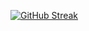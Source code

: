 [![GitHub Streak](https://streak-stats.demolab.com?user=BeginnerBoi1&theme=radical)](https://git.io/streak-stats)
